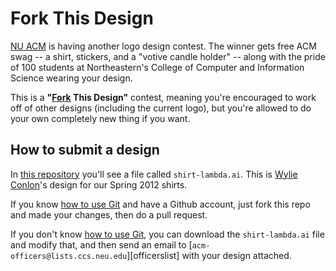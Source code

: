 Fork This Design
================

[NU ACM][] is having another logo design contest. The winner gets free
ACM swag -- a shirt, stickers, and a "votive candle holder" -- along
with the pride of 100 students at Northeastern's College of Computer
and Information Science wearing your design.

This is a **"[Fork][fork] This Design"** contest, meaning you're encouraged to
work off of other designs (including the current logo), but you're
allowed to do your own completely new thing if you want.

## How to submit a design

In [this repository][repo] you'll see a file called `shirt-lambda.ai`.
This is [Wylie Conlon][wylie]'s design for our Spring 2012 shirts.

If you know [how to use Git][trygit] and have a Github account, just
fork this repo and made your changes, then do a pull request.

If you don't know [how to use Git][trygit], you can download the
`shirt-lambda.ai` file and modify that, and then send an email to
[`acm-officers@lists.ccs.neu.edu`][officerslist] with your design
attached.


[NU ACM]: http://acm.ccs.neu.edu/ "Northeastern University Association for Computing Machinery"
[fork]: https://help.github.com/articles/fork-a-repo
[repo]: https://github.com/ali/nuacm-logo-2012 "ali/nuacm-logo-2012"
[wylie]: http://wylie.su/ "Wylie Conlon"
[trygit]: http://try.github.com/ "Learn Git in 15 minutes"
[officers]: mailto:acm-officers@lists.ccs.neu.edu "Email acm-officers"
